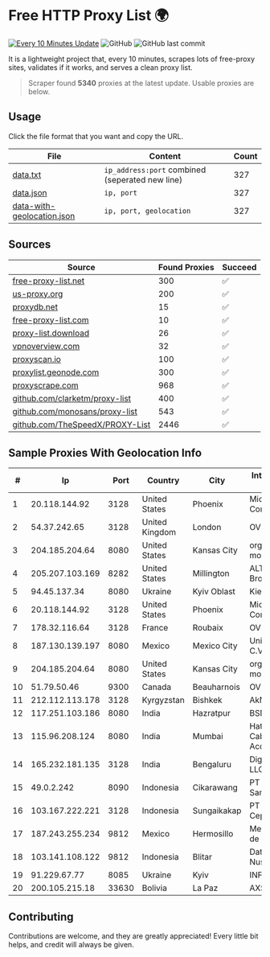 
# Free HTTP Proxy List 🌍

[![Every 10 Minutes Update](https://github.com/mertguvencli/http-proxy-list/actions/workflows/main.yml/badge.svg?branch=main)](https://github.com/mertguvencli/http-proxy-list/actions/workflows/main.yml)
![GitHub](https://img.shields.io/github/license/mertguvencli/http-proxy-list)
![GitHub last commit](https://img.shields.io/github/last-commit/mertguvencli/http-proxy-list)

It is a lightweight project that, every 10 minutes, scrapes lots of free-proxy sites, validates if it works, and serves a clean proxy list.


> Scraper found **5340** proxies at the latest update. Usable proxies are below.

## Usage

Click the file format that you want and copy the URL.


|File|Content|Count|
|----|-------|-----|
|[data.txt](https://raw.githubusercontent.com/mertguvencli/http-proxy-list/main/proxy-list/data.txt)|`ip_address:port` combined (seperated new line)|327|
|[data.json](https://raw.githubusercontent.com/mertguvencli/http-proxy-list/main/proxy-list/data.json)|`ip, port`|327|
|[data-with-geolocation.json](https://raw.githubusercontent.com/mertguvencli/http-proxy-list/main/proxy-list/data-with-geolocation.json)|`ip, port, geolocation`|327|

## Sources

|Source|Found Proxies|Succeed|
|------|-------------|-------|
|[free-proxy-list.net](https://free-proxy-list.net)|300|✅|
|[us-proxy.org](https://www.us-proxy.org)|200|✅|
|[proxydb.net](http://proxydb.net)|15|✅|
|[free-proxy-list.com](https://free-proxy-list.com/?page=&port=&type%5B%5D=http&type%5B%5D=https&up_time=0&search=Search)|10|✅|
|[proxy-list.download](https://www.proxy-list.download/HTTP)|26|✅|
|[vpnoverview.com](https://vpnoverview.com/privacy/anonymous-browsing/free-proxy-servers)|32|✅|
|[proxyscan.io](https://www.proxyscan.io)|100|✅|
|[proxylist.geonode.com](https://proxylist.geonode.com/api/proxy-list?limit=300&page=1&sort_by=lastChecked&sort_type=desc&protocols=http,https)|300|✅|
|[proxyscrape.com](https://api.proxyscrape.com/v2/?request=displayproxies&protocol=http&timeout=10000&country=all&ssl=all&anonymity=all)|968|✅|
|[github.com/clarketm/proxy-list](https://raw.githubusercontent.com/clarketm/proxy-list/master/proxy-list-raw.txt)|400|✅|
|[github.com/monosans/proxy-list](https://raw.githubusercontent.com/monosans/proxy-list/main/proxies/http.txt)|543|✅|
|[github.com/TheSpeedX/PROXY-List](https://raw.githubusercontent.com/TheSpeedX/PROXY-List/master/http.txt)|2446|✅|


## Sample Proxies With Geolocation Info

|#|Ip|Port|Country|City|Internet Service Provider|
|-|--|----|-------|----|-------------------------|
|1|20.118.144.92|3128|United States|Phoenix|Microsoft Corporation|
|2|54.37.242.65|3128|United Kingdom|London|OVH SAS|
|3|204.185.204.64|8080|United States|Kansas City|org-morenet.more.net|
|4|205.207.103.169|8282|United States|Millington|ALTIUS Broadband, LLC|
|5|94.45.137.34|8080|Ukraine|Kyiv Oblast|Kievline LLC|
|6|20.118.144.92|3128|United States|Phoenix|Microsoft Corporation|
|7|178.32.116.64|3128|France|Roubaix|OVH SAS|
|8|187.130.139.197|8080|Mexico|Mexico City|Uninet S.A. de C.V.|
|9|204.185.204.64|8080|United States|Kansas City|org-morenet.more.net|
|10|51.79.50.46|9300|Canada|Beauharnois|OVH SAS|
|11|212.112.113.178|3128|Kyrgyzstan|Bishkek|AkNet|
|12|117.251.103.186|8080|India|Hazratpur|BSNL Internet|
|13|115.96.208.124|8080|India|Mumbai|Hathway IP over Cable Internet Access|
|14|165.232.181.135|3128|India|Bengaluru|DigitalOcean, LLC|
|15|49.0.2.242|8090|Indonesia|Cikarawang|PT Usaha Adi Sanggoro|
|16|103.167.222.221|3128|Indonesia|Sungaikakap|PT Jaringan Cepat Indonesia|
|17|187.243.255.234|9812|Mexico|Hermosillo|Mega Cable, S.A. de C.V.|
|18|103.141.108.122|9812|Indonesia|Blitar|Data Buana Nusantara|
|19|91.229.67.77|8085|Ukraine|Kyiv|INFOAURA-MNT|
|20|200.105.215.18|33630|Bolivia|La Paz|AXS Bolivia S. A.|



## Contributing

Contributions are welcome, and they are greatly appreciated! Every
little bit helps, and credit will always be given.

